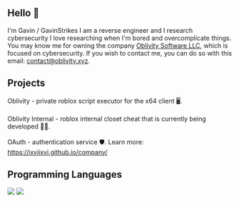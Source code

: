 ## Hello 👋
I'm Gavin / GavinStrikes
I am a reverse engineer and I research cybersecurity
I love researching when I'm bored and overcomplicate things.
You may know me for owning the company [Oblivity Software LLC](https://ixviixvi.github.io/company/), which is focused on cybersecurity.
If you wish to contact me, you can do so with this email: contact@oblivity.xyz.
## Projects
Oblivity - private roblox script executor for the x64 client 🖥️.\
\
Oblivity Internal - roblox internal closet cheat that is currently being developed 👨‍💻.\
\
OAuth - authentication service 🛡️.
Learn more: https://ixviixvi.github.io/company/


## Programming Languages
![](https://img.shields.io/badge/C++-00599C?style=for-the-badge&logo=cplusplus&logoColor=black)
![](https://img.shields.io/badge/C-00599C?style=for-the-badge&logo=c&logoColor=black)





